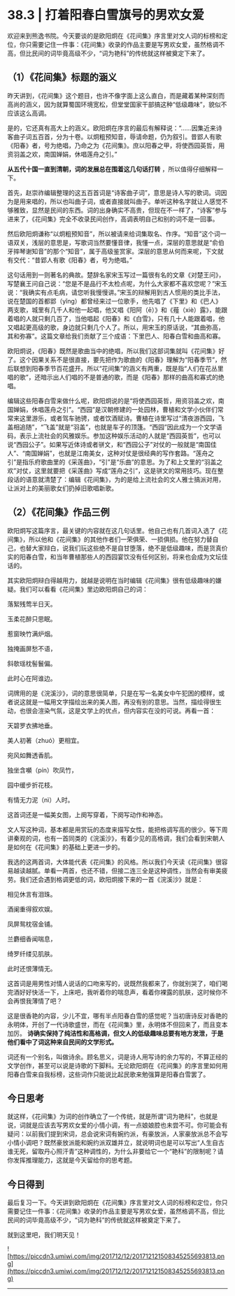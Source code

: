 # 38.3 | 打着阳春白雪旗号的男欢女爱

欢迎来到熊逸书院。今天要谈的是欧阳炯在《花间集》序言里对文人词的标榜和定位，你只需要记住一件事：《花间集》收录的作品主要是写男欢女爱，虽然格调不高，但比民间的词毕竟高级不少，“词为艳科”的传统就这样被奠定下来了。

## （1）《花间集》标题的涵义

昨天讲到，《花间集》这个题目，也许不像字面上这么直白，而是藏着某种深刻而高尚的涵义，因为就算蜀国环境宽松，但堂堂国家干部搞这种“低级趣味”，貌似不应该这么高调。

是的，它还真有高大上的涵义。欧阳炯在序言的最后有解释说：“……因集近来诗客曲子词五百首，分为十卷。以炯粗预知音，辱请命题，仍为叙引。昔郢人有歌《阳春》者，号为绝唱，乃命之为《花间集》。庶以阳春之甲，将使西园英哲，用资羽盖之欢，南国婵娟，休唱莲舟之引。”

 **从五代十国一直到清朝，词的发展总在围着这几句话打转** ，所以值得仔细解释一下。

首先，赵崇祚编辑整理的这五百首词是“诗客曲子词”，意思是诗人写的歌词。词因为是用来唱的，所以也叫曲子词，或者直接就叫曲子。单听这种名字就让人感觉不够雅致，显然是民间的东西。词的出身确实不高贵，但现在不一样了，“诗客”参与进来了，《花间集》完全不收录民间创作，高调表明自己和别的词不是一回事。

然后欧阳炯谦称“以炯粗预知音”，所以被请来给词集取名、作序。“知音”这个词一语双关，浅层的意思是，写歌词当然要懂音律，我懂一点，深层的意思就是“俞伯牙摔琴谢知音”的那个“知音”，属于高级鉴赏家。深层的意思从何而来呢，下文就有交代：“昔郢人有歌《阳春》者，号为绝唱。”

这句话用到一则著名的典故。楚辞名家宋玉写过一篇很有名的文章《对楚王问》，写楚襄王问自己说：“您是不是品行不太检点呢，为什么大家都不喜欢您呢？”宋玉说：“我确实有点毛病，请您听我慢慢讲。”宋玉的辩解用到古人惯用的类比手法，说在楚国的首都郢（yǐng）都曾经来过一位歌手，他先唱了《下里》和《巴人》两支歌，城里有几千人和他一起唱，他又唱《阳阿（ē）》和《薤（xiè）露》，能跟着唱的人就只剩几百了，当他唱起《阳春》和《白雪》，只有几十人能跟着唱，他又唱起更高级的歌，身边就只剩几个人了。所以，用宋玉的原话说，“其曲弥高，其和弥寡”。这篇文章给我们贡献了三个成语：下里巴人、阳春白雪和曲高和寡。

欧阳炯说，《阳春》既然是歌曲当中的绝唱，所以我们这部词集就叫《花间集》好了。这个因果关系不是很直接，要先把作为歌曲的《阳春》理解为“阳春季节”，然后联想到阳春季节百花盛开。所以“花间集”的涵义有两重，既是指“人们在花丛里唱的歌”，还暗示出人们唱的不是普通的歌，而是《阳春》那样的曲高和寡式的绝唱。

编辑这些阳春白雪来做什么呢，欧阳炯说的是“将使西园英哲，用资羽盖之欢，南国婵娟，休唱莲舟之引”。“西园”是汉朝修建的一处园林，曹植和文学小伙伴们常常来这里游乐，或者驾车驰骋，或者饮酒赋诗。曹植在诗里写过“清夜游西园，飞盖相追随”，“飞盖”就是“羽盖”，也就是车子的顶篷。“西园”因此成为一个文学语码，表示上流社会的风雅娱乐。参加这种娱乐活动的人就是“西园英哲”，也可以说“西园公子”。如果写近体诗或者骈文，和“西园公子”对仗的一般就是“南国佳人”、“南国婵娟”，也就是江南美女，这种对仗是很经典的写作套路。“莲舟之引”是指乐府歌曲里的《采莲曲》，“引”是“乐曲”的意思。为了和上文里的“羽盖之欢”对仗，这里就要把《采莲曲》写成“莲舟之引”，这是骈文的常用技巧。现在整段话的语意就清楚了：编辑《花间集》，为的是给上流社会的文人雅士搞派对用，让派对上的美丽歌女们扔掉旧歌唱新歌。

## （2）《花间集》作品三例

欧阳炯写这篇序言，最关键的内容就在这几句话里。他自己也有几首词入选了《花间集》，所以他和《花间集》的其他作者们一荣俱荣、一损俱损。他在努力替自己，也替大家辩白，说我们玩这些绝不是自甘堕落，绝不是低级趣味，而是货真价实的阳春白雪，和当年曹植那些人的西园宴饮没有任何区别，将来也会成为文坛佳话的。

其实欧阳炯辩白得越用力，就越是说明在当时编辑《花间集》很有低级趣味的嫌疑。我们可以看看《花间集》里边欧阳炯自己的词：

落絮残莺半日天。

玉柔花醉只思眠。

惹窗映竹满炉烟。

独掩画屏愁不语，

斜欹瑶枕髻鬟偏。

此时心在阿谁边。

词牌用的是《浣溪沙》，词的意思很简单，只是在写一名美女中午犯困的模样，或者说这就是一幅用文字描绘出来的美人图，再没有别的意思。当然，描绘得很生动，也很会渲染气氛，这是文学上的优点，但内容实在没的可说。再看一首：

天碧罗衣拂地垂。

美人初著（zhuó）更相宜。

宛风如舞透香肌。

独坐含嚬（pín）吹凤竹，

园中缓步折花枝。

有情无力泥（nì）人时。

这首词还是一幅美女图，上阕写穿着，下阕写动作和神态。

文人写这种词，基本都是用赏玩的态度来描写女性，能把格调写高的很少。等下周讲秦观的词，也有一首同类的《浣溪沙》，有着少见的高格调，我们会看到宋朝人是如何在《花间集》的基础上更进一步的。

我选的这两首词，大体能代表《花间集》的风格。所以我们今天读《花间集》很容易越读越腻。单看一两首，也还不错，但接二连三全是这种调性，当然会有审美疲劳。我们还会遇到格调更低的词，欧阳炯接下来的一首《浣溪沙》就是：

相见休言有泪珠。

酒阑重得叙欢娱。

凤屏鸳枕宿金铺。

兰麝细香闻喘息，

绮罗纤缕见肌肤。

此时还恨薄情无。

这首词是用男性对情人说话的口吻来写的，说既然我都来了，你就别哭了，咱们喝完酒好好快活一下，上床吧，我听着你的喘息声，看着你裸露的肌肤，这时候你不会再恨我薄情了吧？

这是很香艳的内容，少儿不宜，哪有半点阳春白雪的感觉呢？当初唐诗反对香艳的永明体，开创了一代诗歌盛世，而在《花间集》里，永明体不但回来了，而且变本加厉。 **诗确实保持了纯洁性和高格调，但文人的低级趣味总要有地方发泄，于是他们看中了词这种来自民间的文学形式。**

词还有一个别名，叫做诗余。顾名思义，词是诗人用写诗的余力写的，不算正经的文学创作，甚至可以说是诗歌的下脚料。无论欧阳炯在《花间集》的序言里如何用阳春白雪来自我标榜，这些词作只能说比起民歌来勉强算是阳春白雪罢了。

## 今日思考

就这样，《花间集》为词的创作确立了一个传统，就是所谓“词为艳科”，也就是说，词就是应该去写男欢女爱的小情小调，有一点娘娘腔也未尝不可。你可能会有疑问：以前我们提到宋词，总会说宋词有婉约派，有豪放派，人家豪放派总不会写小情小调吧？既然豪放派能和婉约派双雄并立，就说明词也是可以写出“人生自古谁无死，留取丹心照汗青”这种调性的，为什么非要给它一个“艳科”的限制呢？请你发挥推理能力，这就是今天留给你的思考题。

## 今日得到

最后复习一下。今天讲到欧阳炯在《花间集》序言里对文人词的标榜和定位，你只需要记住一件事：《花间集》收录的作品主要是写男欢女爱，虽然格调不高，但比民间的词毕竟高级不少，“词为艳科”的传统就这样被奠定下来了。

就到这里吧，我们明天见！

![https://piccdn3.umiwi.com/img/201712/12/201712121508345255693813.png](https://piccdn3.umiwi.com/img/201712/12/201712121508345255693813.png)

---
